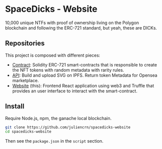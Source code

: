# SpaceDicks - Website

10,000 unique NTFs with proof of ownership living on the Polygon blockchain and following the ERC-721 standard, but yeah, these are DICKs.

## Repositories

This project is composed with different pieces:
- [Contract](https://github.com/juliencrn/spacedicks-contract): Solidity ERC-721 smart-contracts that is responsible to create the NFT tokens with random metadata with rarity rules.
- [API](https://github.com/juliencrn/spacedicks-api): Build and upload SVG on IPFS. Return token Metadata for Opensea marketplace.
- [Website](https://github.com/juliencrn/spacedicks-website) (this): Frontend React application using web3 and Truffle that provides an user interface to interact with the smart-contract.

## Install

Require Node.js, npm, the ganache local blockchain.

```sh
git clone https://github.com/juliencrn/spacedicks-website
cd spacedicks-website
```

Then see the `package.json` in the `script` section.
